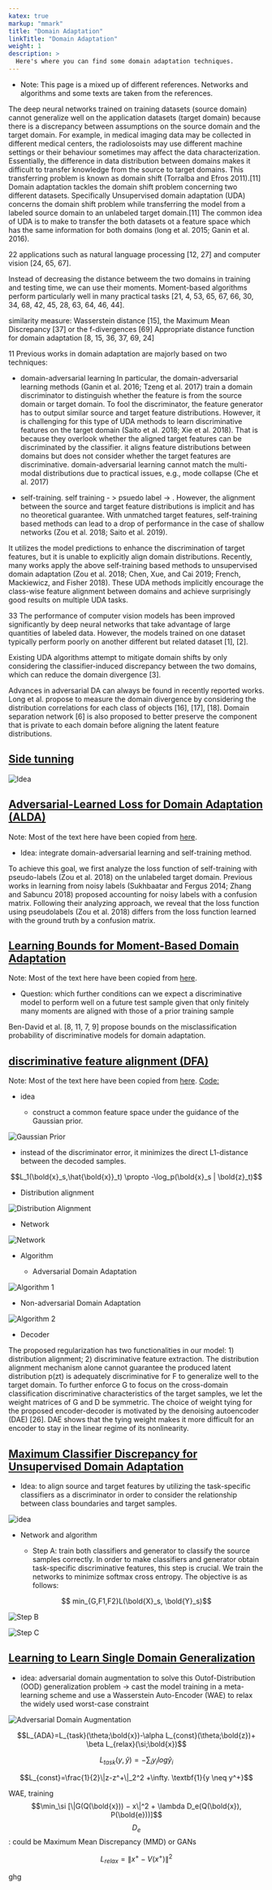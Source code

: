 ```yaml
---
katex: true
markup: "mmark"
title: "Domain Adaptation"
linkTitle: "Domain Adaptation"
weight: 1
description: >
  Here's where you can find some domain adaptation techniques.
---
```


* Note: This page is a mixed up of different references. Networks and algorithms and some texts are taken from the references.

The deep neural networks trained on
training datasets (source domain) cannot generalize well on the application datasets (target domain) because there is a discrepancy between assumptions on the source domain and the target domain. For example, in medical imaging data may be collected in different medical centers, the radiolosoists may use different machine settings or their behaviour sometimes may affect the data characterization. Essentially, the difference in data distribution between domains makes it difficult
to transfer knowledge from the source to target domains. This transferring problem is known as domain shift (Torralba
and Efros 2011).[11]
Domain adaptation tackles the domain shift problem concerning two different datasets. Specifically 
Unsupervised domain adaptation (UDA) concerns
the domain shift problem while transferring the model
from a labeled source domain to an unlabeled target domain.[11]
The common idea of UDA is to make to transfer the both datasets ot a feature space which has the same information for both domains (long et al. 2015;
Ganin et al. 2016). 

22
applications such as natural language processing [12, 27] and computer vision [24, 65, 67].

Instead of decreasing the distance betweem the two domains in training and testing time, we can use their moments.
Moment-based algorithms perform particularly well in many practical tasks [21, 4, 53, 65,
67, 66, 30, 34, 68, 42, 45, 28, 63, 64, 46, 44].

similarity measure:
Wasserstein distance [15], the Maximum Mean Discrepancy [37] or the f-divergences [69]
Appropriate distance function for domain adaptation [8, 15, 36, 37, 69, 24]

11
Previous works in domain adaptation are majorly based on two techniques: 

* domain-adversarial learning
In particular, the domain-adversarial
learning methods (Ganin et al. 2016; Tzeng et al. 2017)
train a domain discriminator to distinguish whether the feature is from the source domain or target domain. To fool
the discriminator, the feature generator has to output similar source and target feature distributions. However, it is
challenging for this type of UDA methods to learn discriminative features on the target domain (Saito et al. 2018;
Xie et al. 2018). That is because they overlook whether the
aligned target features can be discriminated by the classifier.
it aligns feature distributions between domains but does not consider whether the
target features are discriminative.
domain-adversarial
learning cannot match the multi-modal distributions due to practical issues,
e.g., mode collapse (Che et al. 2017)

* self-training.
self training - > psuedo label -> . However, the alignment between the source and target feature
distributions is implicit and has no theoretical guarantee.
With unmatched target features, self-training based methods
can lead to a drop of performance in the case of shallow networks (Zou et al. 2018; Saito et al. 2019).

It utilizes the model predictions to enhance the discrimination of target features, but it is unable to explicitly
align domain distributions.
Recently, many works apply the above self-training based
methods to unsupervised domain adaptation (Zou et al.
2018; Chen, Xue, and Cai 2019; French, Mackiewicz, and
Fisher 2018). These UDA methods implicitly encourage the
class-wise feature alignment between domains and achieve
surprisingly good results on multiple UDA tasks.


33
The performance of computer vision models has been
improved significantly by deep neural networks that take
advantage of large quantities of labeled data. However,
the models trained on one dataset typically perform
poorly on another different but related dataset [1], [2].

Existing UDA algorithms attempt to mitigate domain shifts by only considering the classifier-induced discrepancy between the two
domains, which can reduce the domain divergence [3].

 Advances in adversarial DA
can always be found in recently reported works. Long
et al. propose to measure the domain divergence by
considering the distribution correlations for each class of
objects [16], [17], [18]. Domain separation network [6] is
also proposed to better preserve the component that is
private to each domain before aligning the latent feature
distributions.

## [Side tunning](https://arxiv.org/pdf/1912.13503.pdf)
![Idea](SideTuning.png)

## [Adversarial-Learned Loss for Domain Adaptation (ALDA)](https://arxiv.org/pdf/2001.01046.pdf)
Note: Most of the text here have been copied from [here](https://arxiv.org/pdf/2001.01046.pdf).

* Idea: integrate domain-adversarial
learning and self-training method.

To achieve this goal, we first analyze
the loss function of self-training with pseudo-labels (Zou et
al. 2018) on the unlabeled target domain. Previous works
in learning from noisy labels (Sukhbaatar and Fergus 2014;
Zhang and Sabuncu 2018) proposed accounting for noisy
labels with a confusion matrix. Following their analyzing
approach, we reveal that the loss function using pseudolabels (Zou et al. 2018) differs from the loss function learned
with the ground truth by a confusion matrix.

## [Learning Bounds for Moment-Based Domain Adaptation](https://arxiv.org/pdf/2002.08260.pdf)
Note: Most of the text here have been copied from [here](https://arxiv.org/pdf/2002.08260.pdf).

* Question: which further conditions can we expect a discriminative model to perform
well on a future test sample given that only finitely many moments are aligned with those of a prior training sample

Ben-David et al. [8, 11, 7, 9] propose bounds on the misclassification
probability of discriminative models for domain adaptation. 

## [discriminative feature alignment (DFA)](https://arxiv.org/pdf/2006.12770.pdf)
Note: Most of the text here have been copied from [here](https://arxiv.org/pdf/2006.12770.pdf).
[Code:](https://github.com/JingWang18/Discriminative-Feature-Alignment)

* idea

  * construct a common feature space under the guidance of the Gaussian prior.

![Gaussian Prior](DAL_idea.JPG)

  * instead of the discriminator error, it minimizes the direct L1-distance between the decoded samples.

$$L_1(\bold{x}_s,\hat{\bold{x}}_t) \propto -\log_p(\bold{x}_s | \bold{z}_t)$$

* Distribution alignment

![Distribution Alignment](DAL_arch.JPG)

* Network

![Network](DAL_net.JPG)

* Algorithm

  * Adversarial Domain Adaptation

![Algorithm 1](DAL_Alg1.JPG)

  * Non-adversarial Domain Adaptation

![Algorithm 2](DAL_Alg2.JPG)

* Decoder 

The proposed regularization has two functionalities in
our model: 1) distribution alignment; 2) discriminative
feature extraction. The distribution alignment mechanism
alone cannot guarantee the produced latent distribution
p(zt) is adequately discriminative for F to generalize well
to the target domain. To further enforce G to focus on the
cross-domain classification discriminative characteristics
of the target samples, we let the weight matrices of G
and D be symmetric. The choice of weight tying for the
proposed encoder-decoder is motivated by the denoising
autoencoder (DAE) [26]. DAE shows that the tying weight
makes it more difficult for an encoder to stay in the linear
regime of its nonlinearity.

## [Maximum Classifier Discrepancy for Unsupervised Domain Adaptation](https://arxiv.org/pdf/1712.02560.pdf)
* Idea: to align source and target features by utilizing the task-specific classifiers as a discriminator in order to consider the relationship between class
boundaries and target samples.

![idea](DA_Classification.JPG)

* Network and algorithm

  * Step A: train both classifiers and generator to
classify the source samples correctly. In order to make classifiers and generator obtain task-specific discriminative features, this step is crucial. We train the networks to minimize
softmax cross entropy. The objective is as follows:

$$ min_{G,F1,F2}L(\bold{X}_s, \bold{Y}_s)$$


![Step B](DA_StepB.JPG)


![Step C](DA_StepC.JPG)

## [Learning to Learn Single Domain Generalization](https://arxiv.org/pdf/2003.13216.pdf)
* idea: adversarial domain augmentation to solve this Outof-Distribution (OOD) generalization problem -> cast the model
training in a meta-learning scheme and use a Wasserstein
Auto-Encoder (WAE) to relax the widely used worst-case
constraint

![Adversarial Domain Augmentation](ADA_idea.JPG)

$$L_{ADA}=L_{task}(\theta;\bold{x})-\alpha L_{const}(\theta;\bold{z})+ \beta L_{relax}(\si;\bold{x})$$

$$L_{task}(y,\hat{y})=- \sum_i y_i log\hat{y}_i$$

$$L_{const}=\frac{1}{2}\|z-z^+\|_2^2 +\infty. \textbf{1}{y \neq y^+}$$

WAE, training
$$\min_\si [\|G(Q(\bold{x})) − x\|^2 + \lambda D_e(Q(\bold{x}), P(\bold{e}))]$$
$$D_e$$: could be Maximum Mean Discrepancy (MMD) or GANs

$$L_{relax}=\| x^+ - V(x^+) \|^2$$

ghg
